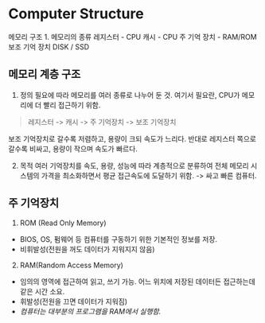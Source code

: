 # Computer Structure

메모리 구조 
	1. 메모리의 종류
레지스터
	- CPU
캐시
	- CPU
주 기억 장치
	- RAM/ROM
보조 기억 장치
DISK / SSD

## 메모리 계층 구조
1. 정의
 필요에 따라 메모리를 여러 종류로 나누어 둔 것. 여기서 필요란, CPU가 메모리에 더 빨리 접근하기 위함.

 > 레지스터 -> 캐시 -> 주 기억장치 -> 보조 기억장치

 보조 기억장치로 갈수록 저렴하고, 용량이 크되 속도가 느리다. 반대로 레지스터 쪽으로 갈수록 비싸고, 용량이 작으며 속도가 빠르다.

2. 목적
 여러 기억장치를 속도, 용량, 성능에 따라 계층적으로 분류하여 전체 메모리 시스템의 가격을 최소화하면서 평균 접근속도에 도달하기 위함. -> 싸고 빠른 컴퓨터.

 ## 주 기억장치
 1. ROM (Read Only Memory)
- BIOS, OS, 펌웨어 등 컴퓨터를 구동하기 위한 기본적인 정보를 저장.
- 비휘발성(전원을 꺼도 데이터가 지워지지 않음)

2. RAM(Random Access Memory)
- 임의의 영역에 접근하여 읽고, 쓰기 가능. 어느 위치에 저장된 데이터든 접근하는데 같은 시간 소요.
- 휘발성(전원을 끄면 데이터가 지워짐)
- *컴퓨터는 대부분의 프로그램을 RAM에서 실행함.*